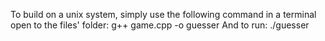 To build on a unix system, simply use the following command in a terminal open to the files' folder:
g++ game.cpp -o guesser
And to run:
./guesser
